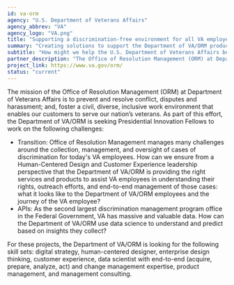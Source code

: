 ```yaml
---
id: va-orm
agency: "U.S. Department of Veterans Affairs"
agency_abbrev: "VA"
agency_logo: "VA.png"
title: "Supporting a discrimination-free environment for all VA employees"
summary: "Creating solutions to support the Department of VA/ORM product lines overall mission include an integrated approach of data science and strategic communication."
subtitle: "How might we help the U.S. Department of Veterans Affairs better support VA employees who submit cases of discrimination and create an environment for all VA employees?"
partner_description: "The Office of Resolution Management (ORM) at Department of Veterans Affairs promotes a healthy working environment through prevention, resolution, and processing of workplace disputes, including complaints of discrimination. We foster prevention by ensuring that managers and staff are educated on the elements of a healthy working environment.  ORM has resolution experts who promote and deliver alternative dispute resolution techniques for all workplace disputes, including alleged equal employment opportunity (EEO) discrimination.  In cases where resolution cannot be reached informally, ORM processes complaints of EEO discrimination in a timely and proficient manner."
project_link: https://www.va.gov/orm/
status: "current"
---
```

The mission of the Office of Resolution Management (ORM) at Department of Veterans Affairs is to prevent and resolve conflict, disputes and harassment; and, foster a civil, diverse, inclusive work environment that enables our customers to serve our nation’s veterans. As part of this effort, the Department of VA/ORM is seeking Presidential Innovation Fellows to work on the following challenges:
<ul>
<li>Transition: Office of Resolution Management manages many challenges around the collection, management, and oversight of cases of discrimination for today's VA employees. How can we ensure from a Human-Centered Design and Customer Experience leadership perspective that the Department of VA/ORM is providing the right services and products to assist VA employees in understanding their rights, outreach efforts, and end-to-end management of those cases: what it looks like to the Department of VA/ORM employees and the journey of the VA employee?</li>
<li>APIs: As the second largest discrimination management program office in the Federal Government, VA has massive and valuable data. How can the Department of VA/ORM use data science to understand and predict based on insights they collect?</li>
</ul>
For these projects, the Department of VA/ORM is looking for the following skill sets: digital strategy, human-centered designer, enterprise design thinking, customer experience, data scientist with end-to-end (acquire, prepare, analyze, act) and change management expertise, product management, and management consulting.
